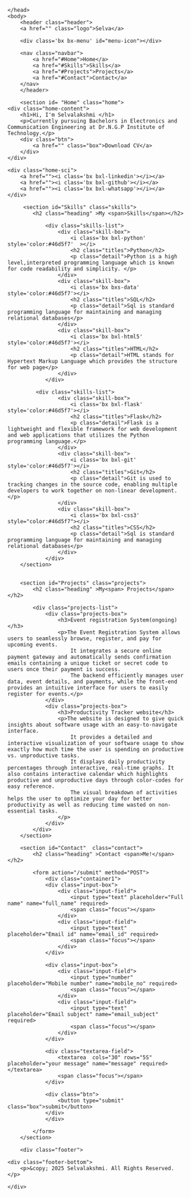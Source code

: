 <!DOCTYPE html>
<html>
    <head>
        <meta charset="UTF-8">
        <meta http-equiv="X-UA-Compatible" content="IE-edge">
        <meta name="viewport" content="width=device-width,initial-scale=1.0">
        <title>Portfolio website</title>
        <link rel="icon" href="{{ url_for('static', filename='favicon.ico') }}" type="image/x-icon">
        <link rel="stylesheet" href="{{ url_for('static', filename='css/p_main1.css') }}">
        <link href='https://unpkg.com/boxicons@2.1.4/css/boxicons.min.css' rel='stylesheet'>
<style>
*{
    padding: 0;
    margin: 0;
    font-family: sans-serif;
    box-sizing: border-box;
    scroll-behavior: smooth;
    
}

:root{
    --bg-color: #051b29;
    --second-bg-color: #112e42;
    --text-color: #ededed;
    --main-color: #00abf0;
    --third-bg-color: #051b24;
    
}

body{
    
    background: var(--bg-color) ;
    color: var(--text-color);
}
.header {
    position: fixed;
    top: 0;
    left: 0;
    width: 100%;
    color: var(--bg-color);
    padding: 20px 10%;
    display: flex;
    justify-content: space-between;
    align-items: center;
    z-index: 100%;
}

.logo {
    font-size: 25px;
    color: var(--text-color);
    text-decoration: none;
    font-weight: 600;
}

.logo:hover {
    color: #9370db;
}

.navbar {
    display: flex;
    justify-content: flex-start;
    align-items: center;
}

.navbar a {
    display: inline-block;
    font-size: 15px;
    color: var(--text-color);
    text-decoration: none;
    font-weight: 500;
    margin-left: 35px;
    transition: .3s;
}

.navbar a:hover {
    color: var(--main-color);
}


#menu-icon {
    color: var(--text-color);
    font-size: 3.6rem;
    cursor: pointer;
    display: none;
}


@media (max-width: 768px) {
    .navbar {
        display: none; 
        flex-direction: column;
        position: absolute;
        top: 70px;
        right: 0;
        background-color: var(--bg-color);
        width: 100%;
        padding: 20px;
        box-shadow: 0 4px 8px rgba(0, 0, 0, 0.1);
    }

   
    .navbar.active {
        display: flex;
    }

    .navbar a {
        margin-left: 0;
        margin-bottom: 15px; 
        font-size: 18px;
        text-align: center;
    }

    #menu-icon {
        display: block; 
    }

    .header {
        padding: 20px 5%; 
    }
}


section {
    min-height: 100vh;
    padding: 5rem 9% 2rem;
}

.home {
    display: flex;
    flex-direction: row;
    align-items: center;
    justify-content: space-between; 
    padding: 0 10%;
    background: linear-gradient(rgba(0, 0, 255, 0.1), rgba(100, 200, 255, 0.1)), url('images/image2.jpeg');
    background-repeat: no-repeat;
    background-size: cover;
}

.home-content {
    max-width: 600px;
    display: flex;
    flex-direction: column;
    text-align: left; 
    column-gap: 0.5rem;
    margin-left: 5rem; 
}

.home-content h1 {
    font-size: 2.5rem;
    margin-bottom: 1rem;
}

.home-content p {
    font-size: 1rem;
    margin-bottom: 2rem;
}

.home-content .btn {
    margin-left: 0;
    text-align: center;
}

.btn {
    display: flex;
    justify-content: center;
    width: 10rem;
    height: 3rem;
}

.btn .box {
    position: relative;
    display: inline-flex;
    justify-content: center;
    align-items: center;
    width: 100%;
    height: 100%;
    background-color: var(--main-color);
    border: 0.2rem solid var(--main-color);
    border-radius: 0.8rem;
    color: var(--bg-color);
    z-index: 1;
    overflow: hidden;
}

.btn .box:hover {
    color: var(--main-color);
}

.btn .box::before {
    content: '';
    position: absolute;
    top: 0;
    left: 0;
    width: 0%;
    height: 100%;
    background: var(--bg-color);
    z-index: -1;
    transition: 0.5s;
}

.btn .box:hover::before {
    width: 100%;
}

.home-sci {
    position: absolute;
    bottom: 4rem;
    width: 10rem;
    display: flex;
    justify-content: space-between;
}

.home-sci a {
    display: inline-flex;
    justify-content: center;
    align-items: center;
    width: 40px;
    height: 40px;
    background: transparent;
    border: 0.2rem solid var(--main-color);
    border-radius: 50%;
    font-size: 20px;
    color: var(--main-color);
    z-index: 1;
    position: relative;
    transition: 0.5s;
}

.home-sci a:hover {
    color: var(--main-color);
}

.home-sci a::before {
    content: '';
    position: absolute;
    top: 0;
    left: 0;
    width: 0%;
    height: 100%;
    background: var(--second-bg-color);
    z-index: -1;
    border-radius: 100%;
    transition: 0.5s;
}

.home-sci a:hover::before {
    width: 100%;
}
@media (max-width: 768px) {
    .home {
        flex-direction: column;
        justify-content: center;
        padding: 3rem 5%;
    }

    .home-content {
        max-width: 100%;
        margin-left: 0; 
        text-align: center; 
    }

    .home-content h1 {
        font-size: 2rem; 
    }

    .home-content p {
        font-size: 0.9rem; 
    }

    .home-sci {
        bottom: 2rem; 
        width: 100%;
        justify-content: center;
    }

    .home-sci a {
        width: 35px;
        height: 35px;
        font-size: 18px;
    }
}

@media (min-width: 768px) and (max-width: 1024px) {
    .home {
        padding: 4rem 8%;
    }

    .home-content {
        max-width: 600px;
        text-align: center;
        margin-left: 3rem;
    }

    .home-sci {
        bottom: 3rem;
    }
}


.heading {
    font-size: 2rem;
    margin-bottom: 1rem;
    text-align: center;
}

span {
    color: var(--main-color);
}

.skills {
    min-height: 100vh;
    background-color: var(--bg-color);
}

.skills-list {
    display: flex;
    justify-content: space-between;
    gap: 20px;
    max-width: 900px;
    width: 100%;
    margin-left: 60px;
    padding-top: 30px;
    flex-wrap: wrap; 
}

.skill-box {
    background-color: transparent;
    border: 2px solid var(--main-color);
    padding: 20px;
    padding-bottom: 30px;
    width: 30%;
    text-align: center;
    border-radius: 10px;
    position: relative;
    z-index: 1;
    overflow: hidden;
    transition: .5s;
}

.titles {
    font-size: 24px;
    font-weight: bold;
    color: white;
}

.detail {
    position: absolute;
    padding: 10px;
    max-width: 100%;
    text-align: center;
    align-items: center;
    justify-content: space-around;
    font-size: 12px;
    font-weight: 100;
    color: white;
    transform: translate(-5%, -50%);
    opacity: 0;
    transition: opacity 0.3s ease;
}

.skill-box i {
    font-size: 50px;
}

.skill-box:hover {
    box-shadow: 1px 5px 30px var(--main-color);
}

.skill-box:hover .detail {
    opacity: 1;
}

.skill-box:hover .titles {
    opacity: 0;
}

@media (max-width: 1024px) {
    .skills-list {
        gap: 20px; 
        margin-left: 30px;
    }

    .skill-box {
        width: 45%; 
    }

    .titles {
        font-size: 22px; 
    }

    .detail {
        font-size: 14px; 
    }

    .skill-box i {
        font-size: 45px; 
    }
}


@media (max-width: 768px) {
    .skills-list {
        flex-direction: column; 
        align-items: center; 
        margin-left: 0; 
        gap: 30px; 
    }

    .skill-box {
        width: 80%;
    }

    .titles {
        font-size: 20px; 
    }

    .detail {
        font-size: 14px; 
    }

    .skill-box i {
        font-size: 40px; 
    }
}


.projects {
    min-height: 100vh;
    background-color: var(--second-bg-color);
}

.projects-list {
    display: flex;
    justify-content: space-between;
    gap: 20px;
    flex-wrap: wrap;
}

.projects-box {
    width: 50%; 
    height: auto; 
    background-color: transparent;
    padding: 20px;
    display: flex;
    flex-direction: column;
    justify-content: space-between; 
    align-items: flex-start; 
    border: 2px solid var(--main-color);
    border-radius: 8px;
    position: relative;
    transition: transform 0.3s ease;
    margin-left: 8rem;
}

.projects-box:hover {
    transform: scale(1.05);
}

.projects-box:hover::before {
    content: "";
    position: absolute;
    top: 0;
    left: 0;
    width: 100%;
    height: 100%;
    background-image: linear-gradient(163deg,#002244,#002244);
    border: 2px solid var(--main-color);
    border-radius: 8px;
}

.projects-box h3 {
    color: var(--main-color);
    font-size: 24px;
    font-weight: bold;
    z-index: 1;
    margin-bottom: 10px;
}

.projects-box p {
    font-size: 14px;
    z-index: 1;
    max-width: 100%; 
    color: #fff; 
}

@media (min-width: 1028px) {
    .projects-list {
        gap: 20px;
        margin-left: 0; 
    }

    .projects-box {
        width: 70%;
        margin-left: 20;
    }

    .projects-box h3 {
        font-size: 20px; 
    }

    .projects-box p {
        font-size: 14px; 
        max-width: 100%; 
    }
}


@media (max-width: 768px) {
    .projects-list {
        flex-direction: column; 
        align-items: center; 
        gap: 30px; 
        margin-left: 0;
    }

    .projects-box {
        width: 80%; 
        margin-left: 0;
    }

    .projects-box h3 {
        font-size: 18px; 
    }

    .projects-box p {
        font-size: 16px;
        padding-left: 20px; 
        max-width: 100%; 
    }
}


.contact {
    min-height: auto;
    padding-bottom: 7rem;
    background-color: var(--bg-color);
}

.contact form {
    max-width: 50rem;
    margin: 0 auto;
    text-align: center;
}

.contact form .input-box {
    position: relative;
    display: flex;
    justify-content: space-between;
    flex-wrap: wrap;
}

.contact form .input-box .input-field {
    position: relative;
    width: 49%; 
    margin: .3rem 0;
}


.contact form .input-box .input-field input,
.contact form .textarea-field textarea {
    width: 100%;
    height: 100%;
    padding: 0.5rem;
    font-size: 1.6rem;
    color: var(--main-color);
    background: transparent;
    border-radius: .6rem;
    border: .2rem solid var(--main-color);
    z-index: 1;
    transition: .5s;
}

.contact form .input-box .input-field input::placeholder,
.contact form .textarea-field textarea::placeholder {
    color: var(--text-color);
}

.contact form .focus {
    content: '';
    position: absolute;
    top: 0;
    left: 0;
    width: 0%;
    height: 100%;
    background-color: var(--second-bg-color);
    border-radius: .6rem;
    z-index: -1;
    transition: .5s;
}

.contact form .input-box .input-field input:focus~.focus,
.contact form .input-box .input-field input:valid~.focus,
.contact form .textarea-field textarea:focus~.focus,
.contact form .textarea-field textarea:valid~.focus {
    width: 100%;
}


.contact form .btn {
    margin-top: 1rem;
}

.contact form .btn .box {
    display: inline-block;
    padding: 1rem 2rem;
    font-size: 1.6rem;
    background-color: var(--main-color);
    color: var(--bg-color);
    border-radius: .6rem;
    text-decoration: none;
    transition: 0.3s;
}

.contact form .btn .box:hover {
    background-color: var(--second-bg-color);
    color: var(--main-color);
}




@media (max-width: 1024px) {
    .contact form .input-box .input-field {
        width: 100%; 
    }

    .contact form .input-box .input-field input,
    .contact form .textarea-field textarea {
        font-size: 1.4rem; 
    }

    .contact form .btn .box {
        font-size: 1.4rem; 
    }
}

@media (max-width: 768px) {
    .contact form .input-box {
        flex-direction: column; 
    }

    .contact form .input-box .input-field {
        width: 100%;
        margin-bottom: 1rem; 
    }

    .contact form .btn .box {
        width: 100%; 
    }

    .contact form .input-box .input-field input,
    .contact form .textarea-field textarea {
        font-size: 1.4rem; 
    }
}


.footer {
    background-color: var(--second-bg-color);
    color: var(--text-color);
    padding: 1rem ;
    text-align: center;
    bottom: 0;
    width: 100%;
}


.footer-bottom {
    font-size: 1.2rem;
    color: var(--text-color);
}

.footer-bottom p {
    margin: 0;
}

@media (max-width: 768px) {
    .footer {
        padding: 1.5rem 5%;
    }

    .footer-bottom {
        font-size: 1rem;
    }
}



</style>


    </head>
    <body>
        <header class="header">
        <a href="" class="logo">Selva</a>
            
        <div class='bx bx-menu' id="menu-icon"></div>
            
        <nav class="navbar">
            <a href="#Home">Home</a>
            <a href="#Skills">Skills</a>
            <a href="#Projects">Projects</a>
            <a href="#Contact">Contact</a>
        </nav>
        </header>

        <section id= "Home" class="home">
    <div class="home-content">
        <h1>Hi, I'm Selvalakshmi </h1>
        <p>Currently pursuing Bachelors in Electronics and Communication Engineering at Dr.N.G.P Institute of Technology.</p>
        <div class="btn">
            <a href="" class="box">Download CV</a>
        </div>
    </div>

    <div class="home-sci">
        <a href=""><i class='bx bxl-linkedin'></i></a>
        <a href=""><i class='bx bxl-github'></i></a>
        <a href=""><i class='bx bxl-whatsapp'></i></a>
    </div>
</section>

        
         <section id="Skills" class="skills">
            <h2 class="heading" >My <span>Skills</span></h2>
                
                <div class="skills-list">
                    <div class="skill-box">
                        <i class='bx bxl-python' style='color:#46d5f7'  ></i>
                        <h2 class="titles">Python</h2>
                        <p class="detail">Python is a high level,interpreted programming language which is known for code readability and simplicity. </p>
                    </div>
                    <div class="skill-box">
                        <i class='bx bxs-data' style='color:#46d5f7'></i>
                        <h2 class="titles">SQL</h2>
                        <p class="detail">Sql is standard programming language for maintaining and managing relational databases</p>
                    </div>
                    <div class="skill-box">
                        <i class='bx bxl-html5' style='color:#46d5f7'></i>
                        <h2 class="titles">HTML</h2>
                        <p class="detail">HTML stands for Hypertext Markup Language which provides the structure for web page</p>
                    </div>
                </div>
                
             <div class="skills-list">
                    <div class="skill-box">
                        <i class='bx bxl-flask' style='color:#46d5f7'></i>
                        <h2 class="titles">Flask</h2>
                        <p class="detail">Flask is a lightweight and flexible framework for web development and web applications that utilizes the Python programming language.</p>
                    </div>
                    <div class="skill-box">
                        <i class='bx bxl-git' style='color:#46d5f7'></i>
                        <h2 class="titles">Git</h2>
                        <p class="detail">Git is used to tracking changes in the source code, enabling multiple developers to work together on non-linear development. </p>
                    </div>
                    <div class="skill-box">
                        <i class='bx bxl-css3' style="color:#46d5f7"></i>
                        <h2 class="titles">CSS</h2>
                        <p class="detail">Sql is standard programming language for maintaining and managing relational databases</p>
                    </div>
                </div>
        </section>
        
        
        <section id="Projects" class="projects">
            <h2 class="heading" >My<span> Projects</span></h2>
            
            <div class="projects-list">
                <div class="projects-box">
                    <h3>Event registration System(ongoing)</h3>
                    <p>The Event Registration System allows users to seamlessly browse, register, and pay for upcoming events. 
                        It integrates a secure online payment gateway and automatically sends confirmation emails containing a unique ticket or secret code to users once their payment is success.
                        The backend efficiently manages user data, event details, and payments, while the front-end provides an intuitive interface for users to easily register for events.</p>
                </div>
                <div class="projects-box">
                    <h3>Productivity Tracker website</h3>
                    <p>The website is designed to give quick insights about software usage with an easy-to-navigate interface. 
                        It provides a detailed and interactive visualization of your software usage to show exactly how much time the user is spending on productive vs. unproductive tasks.
                        It displays daily productivity percentages through interactive, real-time graphs. It also contains interactive calendar which highlights productive and unproductive days through color-codes for easy reference.
                        The visual breakdown of activities helps the user to optimize your day for better productivity as well as reducing time wasted on non-essential tasks.
                    </p>
                </div>
            </div>
        </section>
        
        <section id="Contact"  class="contact">
            <h2 class="heading" >Contact <span>Me!</span></h2>
            
            <form action="/submit" method="POST">
                <div class="container1">
                <div class="input-box">
                    <div class="input-field">
                        <input type="text" placeholder="Full name" name="full_name" required>
                        <span class="focus"></span>
                    </div>
                    <div class="input-field">
                        <input type="text" placeholder="Email id" name="email_id" required>
                        <span class="focus"></span>
                    </div>
                </div>
                
                <div class="input-box">
                    <div class="input-field">
                        <input type="number" placeholder="Mobile number" name="mobile_no" required>
                        <span class="focus"></span>
                    </div>
                    <div class="input-field">
                        <input type="text" placeholder="Email subject" name="email_subject" required>
                        <span class="focus"></span>
                    </div>
                </div>
                
                <div class="textarea-field">
                    <textarea  cols="30" rows="5S" placeholder="your message" name="message" required></textarea>
                    <span class="focus"></span>
                </div>
                
                <div class="btn">
                    <button type="submit" class="box">submit</button>
                </div>
                </div>
                
            </form>  
        </section>
        
        <div class="footer">
            
    <div class="footer-bottom">
        <p>&copy; 2025 Selvalakshmi. All Rights Reserved.</p>
        
    </div>
</div>
        <script>
                // Smooth scroll effect
                document.querySelectorAll('a[href^="#"]').forEach(anchor => {
                    anchor.addEventListener('click', function (e) {
                        e.preventDefault();

                        document.querySelector(this.getAttribute('href')).scrollIntoView({
                            behavior: 'smooth'
                        });
                    });
                });
            </script>

    </body>
</html>
